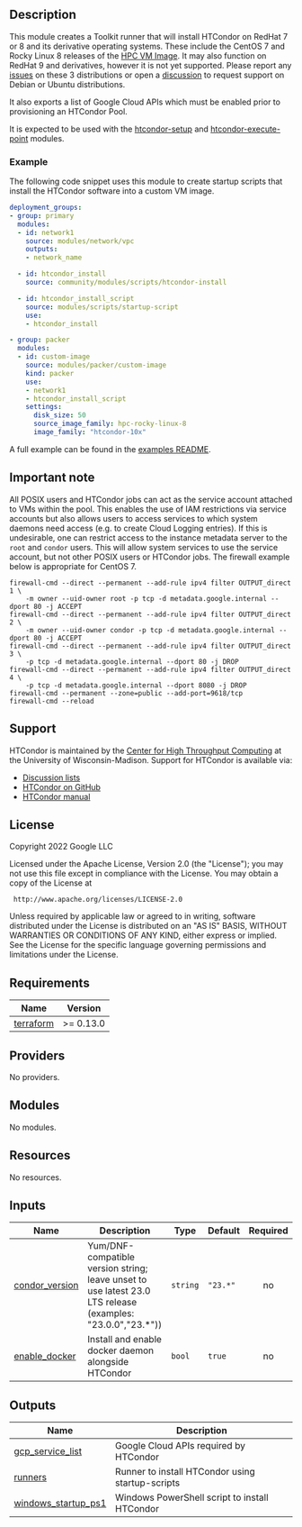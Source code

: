 ## Description

This module creates a Toolkit runner that will install HTCondor on RedHat 7 or
8 and its derivative operating systems. These include the CentOS 7 and Rocky
Linux 8 releases of the [HPC VM Image][hpcvmimage]. It may also function on
RedHat 9 and derivatives, however it is not yet supported. Please report any
[issues] on these 3 distributions or open a [discussion] to request support on
Debian or Ubuntu distributions.

[issues]: https://github.com/GoogleCloudPlatform/hpc-toolkit/issues
[discussion]: https://github.com/GoogleCloudPlatform/hpc-toolkit/discussions

It also exports a list of Google Cloud APIs which must be enabled prior to
provisioning an HTCondor Pool.

It is expected to be used with the [htcondor-setup] and
[htcondor-execute-point] modules.

[hpcvmimage]: https://cloud.google.com/compute/docs/instances/create-hpc-vm
[htcondor-setup]: ../../scheduler/htcondor-setup/README.md
[htcondor-execute-point]: ../../compute/htcondor-execute-point/README.md

### Example

The following code snippet uses this module to create startup scripts that
install the HTCondor software into a custom VM image.

```yaml
deployment_groups:
- group: primary
  modules:
  - id: network1
    source: modules/network/vpc
    outputs:
    - network_name

  - id: htcondor_install
    source: community/modules/scripts/htcondor-install

  - id: htcondor_install_script
    source: modules/scripts/startup-script
    use:
    - htcondor_install

- group: packer
  modules:
  - id: custom-image
    source: modules/packer/custom-image
    kind: packer
    use:
    - network1
    - htcondor_install_script
    settings:
      disk_size: 50
      source_image_family: hpc-rocky-linux-8
      image_family: "htcondor-10x"
```

A full example can be found in the [examples README][htc-example].

[htc-example]: ../../../../examples/README.md#htc-htcondoryaml--

## Important note

All POSIX users and HTCondor jobs can act as the service account attached to
VMs within the pool. This enables the use of IAM restrictions via service
accounts but also allows users to access services to which system daemons need
access (e.g. to create Cloud Logging entries). If this is undesirable, one can
restrict access to the instance metadata server to the `root` and `condor`
users. This will allow system services to use the service account, but not
other POSIX users or HTCondor jobs. The firewall example below is appropriate
for CentOS 7.

```shell
firewall-cmd --direct --permanent --add-rule ipv4 filter OUTPUT_direct 1 \
    -m owner --uid-owner root -p tcp -d metadata.google.internal --dport 80 -j ACCEPT
firewall-cmd --direct --permanent --add-rule ipv4 filter OUTPUT_direct 2 \
    -m owner --uid-owner condor -p tcp -d metadata.google.internal --dport 80 -j ACCEPT
firewall-cmd --direct --permanent --add-rule ipv4 filter OUTPUT_direct 3 \
    -p tcp -d metadata.google.internal --dport 80 -j DROP
firewall-cmd --direct --permanent --add-rule ipv4 filter OUTPUT_direct 4 \
    -p tcp -d metadata.google.internal --dport 8080 -j DROP
firewall-cmd --permanent --zone=public --add-port=9618/tcp
firewall-cmd --reload
```

## Support

HTCondor is maintained by the [Center for High Throughput Computing][chtc] at
the University of Wisconsin-Madison. Support for HTCondor is available via:

- [Discussion lists](https://htcondor.org/mail-lists/)
- [HTCondor on GitHub](https://github.com/htcondor/htcondor/)
- [HTCondor manual](https://htcondor.readthedocs.io/en/latest/)

[chtc]: https://chtc.cs.wisc.edu/

## License

<!-- BEGINNING OF PRE-COMMIT-TERRAFORM DOCS HOOK -->
Copyright 2022 Google LLC

Licensed under the Apache License, Version 2.0 (the "License");
you may not use this file except in compliance with the License.
You may obtain a copy of the License at

     http://www.apache.org/licenses/LICENSE-2.0

Unless required by applicable law or agreed to in writing, software
distributed under the License is distributed on an "AS IS" BASIS,
WITHOUT WARRANTIES OR CONDITIONS OF ANY KIND, either express or implied.
See the License for the specific language governing permissions and
limitations under the License.

## Requirements

| Name | Version |
|------|---------|
| <a name="requirement_terraform"></a> [terraform](#requirement\_terraform) | >= 0.13.0 |

## Providers

No providers.

## Modules

No modules.

## Resources

No resources.

## Inputs

| Name | Description | Type | Default | Required |
|------|-------------|------|---------|:--------:|
| <a name="input_condor_version"></a> [condor\_version](#input\_condor\_version) | Yum/DNF-compatible version string; leave unset to use latest 23.0 LTS release (examples: "23.0.0","23.*")) | `string` | `"23.*"` | no |
| <a name="input_enable_docker"></a> [enable\_docker](#input\_enable\_docker) | Install and enable docker daemon alongside HTCondor | `bool` | `true` | no |

## Outputs

| Name | Description |
|------|-------------|
| <a name="output_gcp_service_list"></a> [gcp\_service\_list](#output\_gcp\_service\_list) | Google Cloud APIs required by HTCondor |
| <a name="output_runners"></a> [runners](#output\_runners) | Runner to install HTCondor using startup-scripts |
| <a name="output_windows_startup_ps1"></a> [windows\_startup\_ps1](#output\_windows\_startup\_ps1) | Windows PowerShell script to install HTCondor |
<!-- END OF PRE-COMMIT-TERRAFORM DOCS HOOK -->
